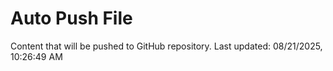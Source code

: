 # Auto Push File

Content that will be pushed to GitHub repository.
Last updated: 08/21/2025, 10:26:49 AM
